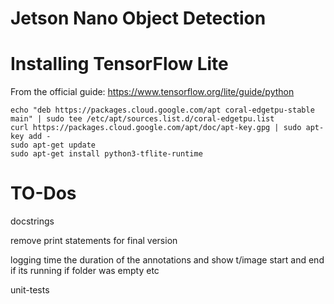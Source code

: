 # Jetson Nano Object Detection



# Installing TensorFlow Lite

From the official guide:
https://www.tensorflow.org/lite/guide/python

    echo "deb https://packages.cloud.google.com/apt coral-edgetpu-stable main" | sudo tee /etc/apt/sources.list.d/coral-edgetpu.list
    curl https://packages.cloud.google.com/apt/doc/apt-key.gpg | sudo apt-key add -
    sudo apt-get update
    sudo apt-get install python3-tflite-runtime



# TO-Dos

docstrings

remove print statements for final version

logging
    time the duration of the annotations and show t/image
    start and end
    if its running
    if folder was empty
    etc

unit-tests

